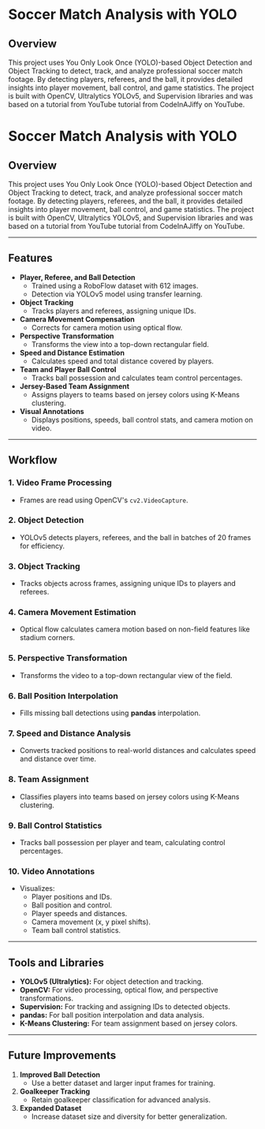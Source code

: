 # Soccer Match Analysis with YOLO
## Overview
This project uses You Only Look Once (YOLO)-based Object Detection and Object Tracking to detect, track, and analyze professional soccer match footage. By detecting players, referees, and the ball, it provides detailed insights into player movement, ball control, and game statistics. The project is built with OpenCV, Ultralytics YOLOv5, and Supervision libraries and was based on a tutorial from YouTube tutorial from CodeInAJiffy on YouTube.

# Soccer Match Analysis with YOLO

## Overview
This project uses You Only Look Once (YOLO)-based Object Detection and Object Tracking to detect, track, and analyze professional soccer match footage. By detecting players, referees, and the ball, it provides detailed insights into player movement, ball control, and game statistics. The project is built with OpenCV, Ultralytics YOLOv5, and Supervision libraries and was based on a tutorial from YouTube tutorial from CodeInAJiffy on YouTube.

---

## Features
- **Player, Referee, and Ball Detection**
  - Trained using a RoboFlow dataset with 612 images.
  - Detection via YOLOv5 model using transfer learning.
- **Object Tracking**
  - Tracks players and referees, assigning unique IDs.
- **Camera Movement Compensation**
  - Corrects for camera motion using optical flow.
- **Perspective Transformation**
  - Transforms the view into a top-down rectangular field.
- **Speed and Distance Estimation**
  - Calculates speed and total distance covered by players.
- **Team and Player Ball Control**
  - Tracks ball possession and calculates team control percentages.
- **Jersey-Based Team Assignment**
  - Assigns players to teams based on jersey colors using K-Means clustering.
- **Visual Annotations**
  - Displays positions, speeds, ball control stats, and camera motion on video.

---

## Workflow

### 1. Video Frame Processing
- Frames are read using OpenCV's `cv2.VideoCapture`.

### 2. Object Detection
- YOLOv5 detects players, referees, and the ball in batches of 20 frames for efficiency.

### 3. Object Tracking
- Tracks objects across frames, assigning unique IDs to players and referees.

### 4. Camera Movement Estimation
- Optical flow calculates camera motion based on non-field features like stadium corners.

### 5. Perspective Transformation
- Transforms the video to a top-down rectangular view of the field.

### 6. Ball Position Interpolation
- Fills missing ball detections using **pandas** interpolation.

### 7. Speed and Distance Analysis
- Converts tracked positions to real-world distances and calculates speed and distance over time.

### 8. Team Assignment
- Classifies players into teams based on jersey colors using K-Means clustering.

### 9. Ball Control Statistics
- Tracks ball possession per player and team, calculating control percentages.

### 10. Video Annotations
- Visualizes:
  - Player positions and IDs.
  - Ball position and control.
  - Player speeds and distances.
  - Camera movement (x, y pixel shifts).
  - Team ball control statistics.

---

## Tools and Libraries
- **YOLOv5 (Ultralytics):** For object detection and tracking.
- **OpenCV:** For video processing, optical flow, and perspective transformations.
- **Supervision:** For tracking and assigning IDs to detected objects.
- **pandas:** For ball position interpolation and data analysis.
- **K-Means Clustering:** For team assignment based on jersey colors.

---

## Future Improvements
1. **Improved Ball Detection**
   - Use a better dataset and larger input frames for training.
2. **Goalkeeper Tracking**
   - Retain goalkeeper classification for advanced analysis.
3. **Expanded Dataset**
   - Increase dataset size and diversity for better generalization.
